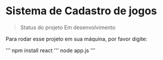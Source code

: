 # Sistema de Cadastro de jogos<hi>

>Status do projeto Em desenvolvimento 

Para rodar esse projeto em sua máquina, por favor digite:

'''
npm install react
'''
node app.js
'''
